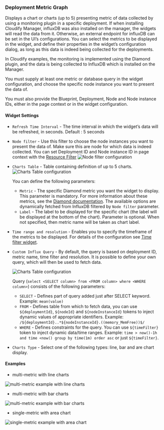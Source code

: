 ### Deployment Metric Graph
Displays a chart or charts (up to 5) presenting metric of data collected by using a monitoring plugin in a specific deployment. If when installing Cloudify Manager, influxDB was also installed on the manager, the widgets will read the data from it. Otherwise, an external endpoint for influxDB can be set in the UI’s configurations. You can select the metrics to be displayed in the widget, and define their properties in the widget’s configuration dialog, as long as this data is indeed being collected for the deployments. 

In Cloudify examples, the monitoring is implemented using the Diamond plugin, and the data is being collected to InfluxDB which is installed on the Manager.

You must supply at least one metric or database query in the widget configuration, and choose the specific node instance you want to present the data of. 

You must also provide the Blueprint, Deployment, Node and Node instance IDs, either in the page context or in the widget configuration.

#### Widget Settings
* `Refresh Time Interval` - The time interval in which the widget’s data will be refreshed, in seconds. Default : 5 seconds
* `Node filter` - Use this filter to choose the node instances you want to present the data of. Make sure this are node for which data is indeed collected. You can set Deployment ID and Node instance ID in page context with the [Resource Filter](#resource-filter)
    ![Node filter configuration]( /images/ui/widgets/resource_filter.png)
* `Charts Table` - Table containing definition of up to 5 charts. 
    ![Charts Table configuration]( /images/ui/widgets/deployment-metric-graph-configuration-charts-table.png )
    
    You can define the following parameters:
    * `Metric` - The specific Diamond metric you want the widget to display. This parameter is mandatory. For more information about these metrics, see the [Diamond documentation](http://diamond.readthedocs.io/en/latest/). The available options are dynamically fetched from InfluxDB filtered by `Node filter` parameter.    
    * `Label` - The label to be displayed for the specific chart (the label will be displayed at the bottom of the chart). Parameter is optional. When not specified, then metric name will be taken as chart label.
     
* `Time range and resolution` - Enables you to specify the timeframe of the metrics to be displayed. For details of the configuration see [Time filter widget](#time-filter).
    
* `Custom Influx Query` - By default, the query is based on deployment ID, metric name, time filter and resolution. It is possible to define your own query, which will then be used to fetch data. 

    ![Charts Table configuration]( /images/ui/widgets/deployment-metric-graph-configuration-custom-influx-query.png )
    
    Query (`select <SELECT column> from <FROM column> where <WHERE column>`) consists of the following parameters:
    * `SELECT` - Defines part of query added just after SELECT keyword. Example: `mean(value)`
    * `FROM` - Defines table from which to fetch data, you can use `${deploymentId}`, `${nodeId}` and `${nodeInstanceId}` tokens to inject dynamic values of appropriate identifiers. Example: `/${deploymentId}..*${nodeInstanceId}.((memory_MemFree))$/`
    * `WHERE` - Defines constraints for the query. You can use `${timeFilter}` token to inject dynamic data/time ranges. Example: `time > now()-1h and time <now() group by time(1m) order asc` or just `${timeFilter}`.
* `Charts Type` - Select one of the following types: line, bar and are chart display.

#### Examples

* multi-metric with line charts

![multi-metric example with line charts]( /images/ui/widgets/deployment-metric-graph.png )

* multi-metric with bar charts

![multi-metric example with bar charts]( /images/ui/widgets/deployment-metric-graph-1.png )

* single-metric with area chart

![single-metric example with area chart]( /images/ui/widgets/deployment-metric-graph-2.png )
